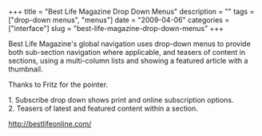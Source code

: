 +++
title = "Best Life Magazine Drop Down Menus"
description = ""
tags = ["drop-down menus", "menus"]
date = "2009-04-06"
categories = ["interface"]
slug = "best-life-magazine-drop-down-menus"
+++


<p>Best Life Magazine's global navigation uses drop-down menus to provide both sub-section navigation where applicable, and teasers of content in sections, using a multi-column lists and showing a featured article with a thumbnail. </p>
<p>Thanks to Fritz for the pointer.</p>
<div id="screens-full" class="clear"><div class="caption">1. Subscribe drop down shows print and online subscription options.</div><div class="fullimg clear"><a href="http://media.konigi.com/interface/bestlife-dropdowns-1.png" class="group" rel="group" title="1. Subscribe drop down shows print and online subscription options."><img src="http://media.konigi.com/interface/bestlife-dropdowns-1.png" alt="" class="img-responsive"></a></div></div><div id="screens-full" class="clear"><div class="caption">2. Teasers of latest and featured content within a section.</div><div class="fullimg clear"><a href="http://media.konigi.com/interface/bestlife-dropdowns-2.png" class="group" rel="group" title="2. Teasers of latest and featured content within a section."><img src="http://media.konigi.com/interface/bestlife-dropdowns-2.png" alt="" class="img-responsive"></a></div></div>        
<p><a href="http://bestlifeonline.com/">http://bestlifeonline.com/</a></p>

